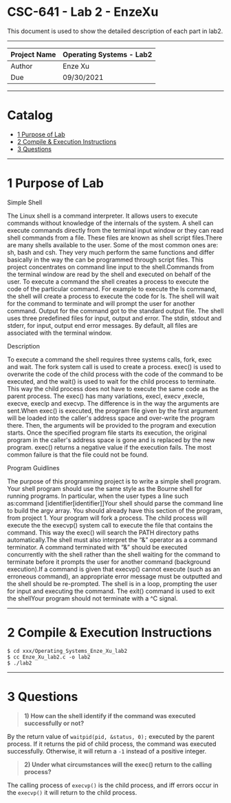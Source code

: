 CSC-641 - Lab 2 - EnzeXu
===========================
This document is used to show the detailed description of each part in lab2.

****
 
| Project Name | Operating Systems - Lab2 |
| ---- | ---- |
| Author | Enze Xu |
| Due | 09/30/2021 |

****
# Catalog

* [1 Purpose of Lab](#1-purpose-of-lab)
* [2 Compile & Execution Instructions](#2-compile--execution-instructions)
* [3 Questions](#3-questions)

****

# 1 Purpose of Lab
Simple Shell

The Linux shell is a command interpreter.  It allows users to execute commands without knowledge of the internals of the system. A shell can execute commands directly from the terminal input window or they can read shell commands from a file. These files are known as shell script files.There are many shells available to the user. Some of the most common ones are: sh, bash and csh.  They very much perform the same functions and differ basically in the way the can be programmed through script files. This project concentrates on command line input to the shell.Commands from the terminal window are read by the shell and executed on behalf of the user. To execute a command the shell creates a process to execute the code of the particular command.  For example to execute the ls command, the shell will create a process to execute the code for ls.  The shell will wait for the command to terminate and will prompt the user for another command. Output for the command got to the standard output file. The shell uses three predefined files for input, output and error. The stdin, stdout and stderr, for input, output end error messages. By default, all files are associated with the terminal window.

Description

To execute a command the shell requires three systems calls, fork, exec and wait. The fork system call is used to create a process. exec() is used to overwrite the code of the child process with the code of the command to be executed, and the wait() is used to wait for the child process to terminate. This way the child process does not have to execute the same code as the parent process. The exec() has many variations, execl, execv ,execle, execve, execlp and execvp. The difference is in the way the arguments are sent.When exec() is executed, the program file given by the first argument will be loaded into the caller's address space and over-write the program there. Then, the arguments will be provided to the program and execution starts. Once the specified program file starts its execution, the original program in the caller's address space is gone and is replaced by the new program. exec() returns a negative value if the execution fails. The most common failure is that the file could not be found.

Program Guidlines

The purpose of this programming project is to write a simple shell program. Your shell program should use the same style as the Bourne shell for running programs.  In particular, when the user types a line such as:command  [identifier[identifier]]Your shell should parse the command line to build  the argv array. You should already have this section of the program, from project 1.   Your program will fork a process. The child process will execute the  the execvp() system call to execute the file that contains the command. This way the exec() will search the PATH directory paths automatically.The shell must also interpret the   “&”  operator as a command terminator.  A command terminated with “&” should be executed concurrently with the shell rather than the shell waiting for the command to terminate before it prompts the user for another command (background execution).If a command is given that execvp() cannot execute (such as an erroneous command), an appropriate error message must be outputted and the shell should be re-prompted. 
The shell is in a loop, prompting the user for input and executing the command. The exit()  command is used to exit the shellYour program should not terminate with a  ^C signal.

****

# 2 Compile & Execution Instructions
```shell
$ cd xxx/Operating_Systems_Enze_Xu_lab2
$ cc Enze_Xu_lab2.c -o lab2
$ ./lab2
```

****

# 3 Questions
> **1) How can the shell identify if the command was executed successfully or not?**

By the return value of `waitpid(pid, &status, 0);` executed by the parent process. If it returns the pid of child process, the command was executed successfully. Otherwise, it will return a `-1` instead of a positive integer.

> **2) Under what circumstances will the exec() return to the calling process?**

The calling process of `execvp()` is the child process, and iff errors occur in the `execvp()` it will return to the child process.

